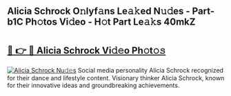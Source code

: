 ## Alicia Schrock O𝚗lyf𝚊ns Le𝚊𝚔ed N𝚞𝚍es - Part-b1C Ph𝚘tos Vi𝚍eo - H𝚘t Part Le𝚊𝚔s 40mkZ

# <h2><a href="http://hf5tngo.feru.top/?c=Alicia+Schrock">🔗 👉 🔴 Alicia Schrock Vi𝚍𝚎o Ph𝚘t𝚘𝚜</a></h2>

[![Alicia Schrock Nu𝚍𝚎s](https://i.imgur.com/0TWrTi3.gif)](http://hf5tngo.feru.top/?c=Alicia+Schrock)
Social media personality Alicia Schrock recognized for their dance and lifestyle content. Visionary thinker Alicia Schrock, known for their innovative ideas and groundbreaking achievements. 

